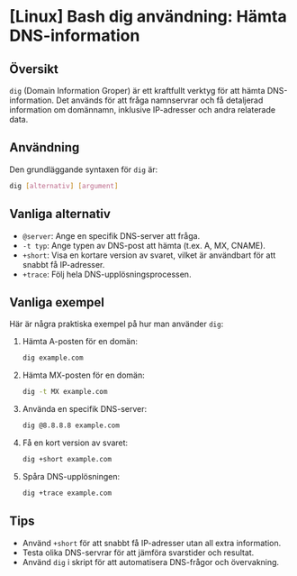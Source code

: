 # [Linux] Bash dig användning: Hämta DNS-information

## Översikt
`dig` (Domain Information Groper) är ett kraftfullt verktyg för att hämta DNS-information. Det används för att fråga namnservrar och få detaljerad information om domännamn, inklusive IP-adresser och andra relaterade data.

## Användning
Den grundläggande syntaxen för `dig` är:

```bash
dig [alternativ] [argument]
```

## Vanliga alternativ
- `@server`: Ange en specifik DNS-server att fråga.
- `-t typ`: Ange typen av DNS-post att hämta (t.ex. A, MX, CNAME).
- `+short`: Visa en kortare version av svaret, vilket är användbart för att snabbt få IP-adresser.
- `+trace`: Följ hela DNS-upplösningsprocessen.

## Vanliga exempel
Här är några praktiska exempel på hur man använder `dig`:

1. Hämta A-posten för en domän:
   ```bash
   dig example.com
   ```

2. Hämta MX-posten för en domän:
   ```bash
   dig -t MX example.com
   ```

3. Använda en specifik DNS-server:
   ```bash
   dig @8.8.8.8 example.com
   ```

4. Få en kort version av svaret:
   ```bash
   dig +short example.com
   ```

5. Spåra DNS-upplösningen:
   ```bash
   dig +trace example.com
   ```

## Tips
- Använd `+short` för att snabbt få IP-adresser utan all extra information.
- Testa olika DNS-servrar för att jämföra svarstider och resultat.
- Använd `dig` i skript för att automatisera DNS-frågor och övervakning.